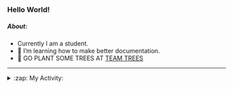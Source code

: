 ### Hello World!

##### About:
- Currently I am a student.
- 🌱 I’m learning how to make better documentation.
- 🌱 GO PLANT SOME TREES AT [TEAM TREES](https://teamtrees.org/)

---
<details>
  <summary>:zap: My Activity:</summary>
  
<!--START_SECTION:waka-->
![Code Time](http://img.shields.io/badge/Code%20Time-1%2C161%20hrs%208%20mins-blue)

**I'm a Night 🦉** 

```text
🌞 Morning                1788 commits        ██░░░░░░░░░░░░░░░░░░░░░░░   09.93 % 
🌆 Daytime                6196 commits        █████████░░░░░░░░░░░░░░░░   34.40 % 
🌃 Evening                5126 commits        ███████░░░░░░░░░░░░░░░░░░   28.46 % 
🌙 Night                  4903 commits        ███████░░░░░░░░░░░░░░░░░░   27.22 % 
```
📅 **I'm Most Productive on Wednesday** 

```text
Monday                   2577 commits        ████░░░░░░░░░░░░░░░░░░░░░   14.31 % 
Tuesday                  2444 commits        ███░░░░░░░░░░░░░░░░░░░░░░   13.57 % 
Wednesday                4203 commits        ██████░░░░░░░░░░░░░░░░░░░   23.33 % 
Thursday                 2285 commits        ███░░░░░░░░░░░░░░░░░░░░░░   12.69 % 
Friday                   1855 commits        ███░░░░░░░░░░░░░░░░░░░░░░   10.30 % 
Saturday                 1584 commits        ██░░░░░░░░░░░░░░░░░░░░░░░   08.79 % 
Sunday                   3065 commits        ████░░░░░░░░░░░░░░░░░░░░░   17.02 % 
```


📊 **This Week I Spent My Time On** 

```text
🔥 Editors: 
IntelliJ                 2 hrs 35 mins       █████████████████████████   100.00 % 

🐱‍💻 Projects: 
intro                    2 hrs 35 mins       █████████████████████████   100.00 % 
```


 Last Updated on 17/08/2023 13:10:07 UTC
<!--END_SECTION:waka-->
</details>
